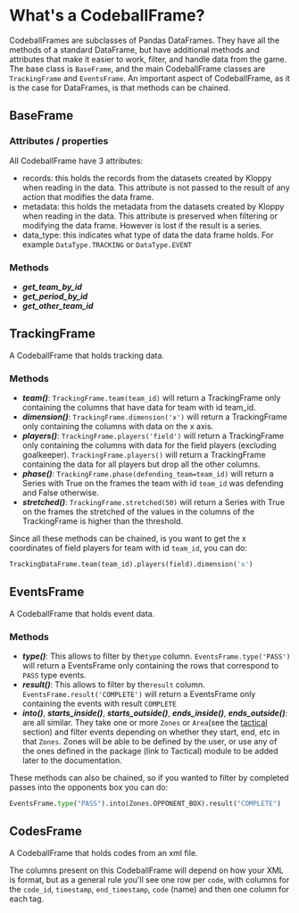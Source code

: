 # What's a CodeballFrame?

CodeballFrames are subclasses of Pandas DataFrames. They have all the methods of a 
standard DataFrame, but have additional methods and attributes that make it easier
to work, filter, and handle data from the game. The base class is `BaseFrame`, and
the main CodeballFrame classes are `TrackingFrame` and `EventsFrame`. An important
aspect of CodeballFrame, as it is the case for DataFrames, is that methods can be chained.

## BaseFrame

### Attributes / properties

All CodeballFrame have 3 attributes:

* records: this holds the records from the datasets created by Kloppy when reading in the
data. This attribute is not passed to the result of any action that modifies the data frame.
* metadata: this holds the metadata from the datasets created by Kloppy when reading in 
the data. This attribute is preserved when filtering or modifying the data frame. 
However is lost if the result is a series. 
* data_type: this indicates what type of data the data frame holds. For example 
`DataType.TRACKING` or `DataType.EVENT`

### Methods

* ***get_team_by_id***
* ***get_period_by_id***
* ***get_other_team_id***

## TrackingFrame

A CodeballFrame that holds tracking data.

### Methods

* ***team()***: `TrackingFrame.team(team_id)` will return a TrackingFrame only 
containing the columns that have data for team with id team_id.
* ***dimension()***: `TrackingFrame.dimension('x')` will return a TrackingFrame only 
containing the columns with data on the x axis. 
* ***players()***: `TrackingFrame.players('field')` will return a TrackingFrame only 
containing the columns with data for the field players (excluding goalkeeper). 
`TrackingFrame.players()` will return a TrackingFrame containing the data for all players
but drop all the other columns. 
* ***phase()***: `TrackingFrame.phase(defending_team=team_id)` will return a Series
with True on the frames the team with id `team_id` was defending and False otherwise.
* ***stretched()***: `TrackingFrame.stretched(50)` will return a Series
with True on the frames the stretched of the values in the columns of the TrackingFrame
is higher than the threshold. 

Since all these methods can be chained, is you want to get the x coordinates of field players
for team with id `team_id`, you can do: 
```python
TrackingDataFrame.team(team_id).players(field).dimension('x')
```

## EventsFrame

A CodeballFrame that holds event data.

### Methods

* ***type()***: This allows to filter by the`type` column. `EventsFrame.type('PASS')`
will return a EventsFrame only containing the rows that correspond to `PASS` type events.
* ***result()***: This allows to filter by the`result` column. `EventsFrame.result('COMPLETE')`
will return a EventsFrame only containing the events with result `COMPLETE`
* ***into()***, ***starts_inside()***, ***starts_outside()***, ***ends_inside()***,
***ends_outside()***: are all similar. They take one or more `Zones` or `Area`(see the [tactical](../tactical) section) and 
filter events depending on whether they start, end, etc in that `Zones`. Zones will be able
to be defined by the user, or use any of the ones defined in the package (link to Tactical)
module to be added later to the documentation.

These methods can also be chained, so if you wanted to filter by completed passes into the
opponents box you can do: 
```python
EventsFrame.type("PASS").into(Zones.OPPONENT_BOX).result("COMPLETE")
```

## CodesFrame

A CodeballFrame that holds codes from an xml file.

The columns present on this CodeballFrame will depend on how your XML is format, but as a general rule you'll
see one row per `code`, with columns for the `code_id`, `timestamp`, `end_timestamp`, `code` (name) and then one column for each tag. 